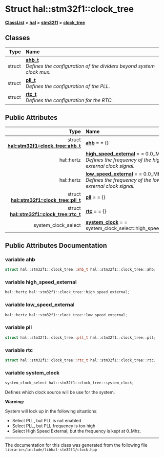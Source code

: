 

# Struct hal::stm32f1::clock\_tree



[**ClassList**](annotated.md) **>** [**hal**](namespacehal.md) **>** [**stm32f1**](namespacehal_1_1stm32f1.md) **>** [**clock\_tree**](structhal_1_1stm32f1_1_1clock__tree.md)




















## Classes

| Type | Name |
| ---: | :--- |
| struct | [**ahb\_t**](structhal_1_1stm32f1_1_1clock__tree_1_1ahb__t.md) <br>_Defines the configuration of the dividers beyond system clock mux._  |
| struct | [**pll\_t**](structhal_1_1stm32f1_1_1clock__tree_1_1pll__t.md) <br>_Defines the configuration of the PLL._  |
| struct | [**rtc\_t**](structhal_1_1stm32f1_1_1clock__tree_1_1rtc__t.md) <br>_Defines the configuration for the RTC._  |






## Public Attributes

| Type | Name |
| ---: | :--- |
|  struct [**hal::stm32f1::clock\_tree::ahb\_t**](structhal_1_1stm32f1_1_1clock__tree_1_1ahb__t.md) | [**ahb**](#variable-ahb)   = = {}<br> |
|  hal::hertz | [**high\_speed\_external**](#variable-high_speed_external)   = = 0.0\_MHz<br>_Defines the frequency of the high speed external clock signal._  |
|  hal::hertz | [**low\_speed\_external**](#variable-low_speed_external)   = = 0.0\_MHz<br>_Defines the frequency of the low speed external clock signal._  |
|  struct [**hal::stm32f1::clock\_tree::pll\_t**](structhal_1_1stm32f1_1_1clock__tree_1_1pll__t.md) | [**pll**](#variable-pll)   = = {}<br> |
|  struct [**hal::stm32f1::clock\_tree::rtc\_t**](structhal_1_1stm32f1_1_1clock__tree_1_1rtc__t.md) | [**rtc**](#variable-rtc)   = = {}<br> |
|  system\_clock\_select | [**system\_clock**](#variable-system_clock)   = = system\_clock\_select::high\_speed\_internal<br> |












































## Public Attributes Documentation




### variable ahb 

```C++
struct hal::stm32f1::clock_tree::ahb_t hal::stm32f1::clock_tree::ahb;
```






### variable high\_speed\_external 

```C++
hal::hertz hal::stm32f1::clock_tree::high_speed_external;
```






### variable low\_speed\_external 

```C++
hal::hertz hal::stm32f1::clock_tree::low_speed_external;
```






### variable pll 

```C++
struct hal::stm32f1::clock_tree::pll_t hal::stm32f1::clock_tree::pll;
```






### variable rtc 

```C++
struct hal::stm32f1::clock_tree::rtc_t hal::stm32f1::clock_tree::rtc;
```






### variable system\_clock 


```C++
system_clock_select hal::stm32f1::clock_tree::system_clock;
```



Defines which clock source will be use for the system. 

**Warning:**

System will lock up in the following situations:
* Select PLL, but PLL is not enabled
* Select PLL, but PLL frequency is too high
* Select High Speed External, but the frequency is kept at 0\_Mhz. 







        

------------------------------
The documentation for this class was generated from the following file `libraries/include/libhal-stm32f1/clock.hpp`

